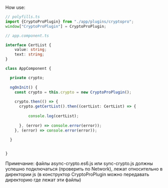 
How use:

```typescript
// polyfills.ts
import {CryptoProPlugin} from "./app/plugins/cryptopro";
window["CryptoProPlugin"] = CryptoProPlugin;

// app.component.ts

interface CertList {
    value: string;
    text: string;
}

class AppComponent {

  private crypto;
  
  ngOnInit() {
    const crypto = this.crypto = new CryptoProPlugin();
    
    crypto.then(() => {
      crypto.getCertList().then((certList: CertList) => {
          
          console.log(certList);
                  
      }, (error) => console.error(error));
    }, (error) => console.error(error));
    
  }


}

```

Примечание: файлы async-crypto.es6.js или sync-crypto.js должны успешно подключаться (проверить по Network), лежат относительно в директории js (в конструктор CryptoProPlugin можно передавать директорию где лежат эти файлы)
